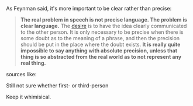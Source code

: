 As Feynman said, it's more important to be clear rather than precise:

> **The real problem in speech is not precise language. The problem is clear language.** The [desire](https://en.wikiquote.org/wiki/Desire) is to have the idea clearly communicated to the other person. It is only necessary to be precise when there is some doubt as to the meaning of a phrase, and then the precision should be put in the place where the doubt exists. **It is really quite impossible to say anything with absolute precision, unless that thing is so abstracted from the real world as to not represent any real thing.**



sources like:

[^description]: [Internal]() [External]() 

Still not sure whether first- or third-person 

Keep it whimisical. 